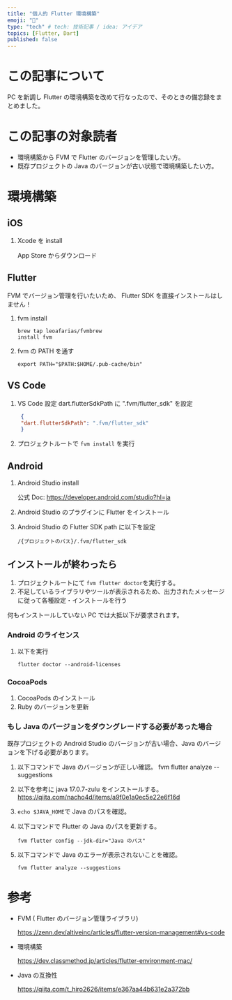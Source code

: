 ```yaml
---
title: "個人的 Flutter 環境構築"
emoji: "🐣"
type: "tech" # tech: 技術記事 / idea: アイデア
topics: [Flutter, Dart]
published: false
---
```


# この記事について

PC を新調し Flutter の環境構築を改めて行なったので、そのときの備忘録をまとめました。

# この記事の対象読者

- 環境構築から FVM で Flutter のバージョンを管理したい方。
- 既存プロジェクトの Java のバージョンが古い状態で環境構築したい方。

# 環境構築

## iOS

1. Xcode を install

   App Store からダウンロード

## Flutter

FVM でバージョン管理を行いたいため、 Flutter SDK を直接インストールはしません！

1. fvm install

   ```.zshrc
   brew tap leoafarias/fvmbrew
   install fvm
   ```

1. fvm の PATH を通す

   ```.zshrc
   export PATH="$PATH:$HOME/.pub-cache/bin"
   ```

## VS Code

1. VS Code
   設定 dart.flutterSdkPath に ".fvm/flutter_sdk" を設定

   ```settings.json
    {
    "dart.flutterSdkPath": ".fvm/flutter_sdk"
    }
   ```

1. プロジェクトルートで `fvm install` を実行

## Android

1. Android Studio install

   公式 Doc: https://developer.android.com/studio?hl=ja

1. Android Studio のプラグインに Flutter をインストール
1. Android Studio の Flutter SDK path に以下を設定
   ```
   /{プロジェクトのパス}/.fvm/flutter_sdk
   ```

## インストールが終わったら

1. プロジェクトルートにて `fvm flutter doctor`を実行する。
1. 不足しているライブラリやツールが表示されるため、出力されたメッセージに従って各種設定・インストールを行う

何もインストールしていない PC では大抵以下が要求されます。

### Android のライセンス

1. 以下を実行

   `flutter doctor --android-licenses`

### CocoaPods

1. CocoaPods のインストール
1. Ruby のバージョンを更新

### もし Java のバージョンをダウングレードする必要があった場合

既存プロジェクトの Android Studio のバージョンが古い場合、Java のバージョンを下げる必要があります。

1. 以下コマンドで Java のバージョンが正しい確認。
   fvm flutter analyze --suggestions

1. 以下を参考に java 17.0.7-zulu をインストールする。
   https://qiita.com/nacho4d/items/a9f0e1a0ec5e22e6f16d
1. `echo $JAVA_HOME`で Java のパスを確認。
1. 以下コマンドで Flutter の Java のパスを更新する。
   ```
   fvm flutter config --jdk-dir="Java のパス"
   ```
1. 以下コマンドで Java のエラーが表示されないことを確認。

   `fvm flutter analyze --suggestions`

# 参考

- FVM ( Flutter のバージョン管理ライブラリ)

  https://zenn.dev/altiveinc/articles/flutter-version-management#vs-code

- 環境構築

  https://dev.classmethod.jp/articles/flutter-environment-mac/

- Java の互換性

  https://qiita.com/t_hiro2626/items/e367aa44b631e2a372bb
